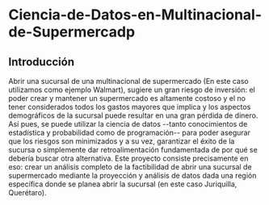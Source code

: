 # Ciencia-de-Datos-en-Multinacional-de-Supermercadp

## Introducción
Abrir una sucursal de una multinacional de supermercado (En este caso utilizamos como ejemplo Walmart), sugiere un gran riesgo de inversión: el poder crear y mantener un supermercado es altamente costoso y el no tener considerados todos los gastos mayores que implica y los aspectos demográficos de la sucursal puede resultar en una gran pérdida de dinero. Así pues, se puede utilizar la ciencia de datos --tanto conocimientos de estadística y probabilidad como de programación-- para poder asegurar que los riesgos son minimizados y a su vez, garantizar el éxito de la sucursa o simplemente dar retroalimentación fundamentada de por qué se debería buscar otra alternativa.
Este proyecto consiste precisamente en eso: crear un análisis completo de la factibilidad de abrir una sucursal de supermercado mediante la proyección y análisis de datos dada una región específica donde se planea abrir la sucursal (en este caso Juriquilla, Querétaro).

